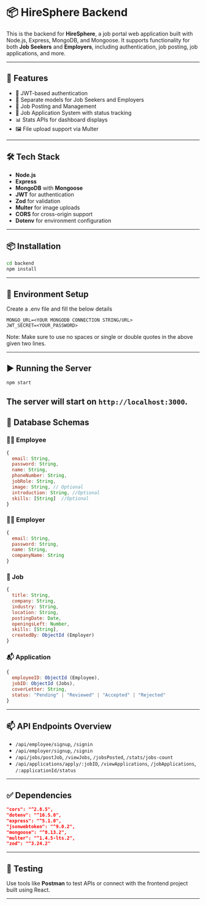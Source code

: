 
# 📦 HireSphere Backend

This is the backend for **HireSphere**, a job portal web application built with Node.js, Express, MongoDB, and Mongoose. It supports functionality for both **Job Seekers** and **Employers**, including authentication, job posting, job applications, and more.

---

## 🚀 Features

- 🔐 JWT-based authentication
- 👥 Separate models for Job Seekers and Employers
- 📄 Job Posting and Management
- 📨 Job Application System with status tracking
- 📊 Stats APIs for dashboard displays
- 🖼️ File upload support via Multer

---

## 🛠️ Tech Stack

- **Node.js**
- **Express**
- **MongoDB** with **Mongoose**
- **JWT** for authentication
- **Zod** for validation
- **Multer** for image uploads
- **CORS** for cross-origin support
- **Dotenv** for environment configuration

---

## 📦 Installation

```bash
cd backend
npm install
```

---

## 🔧 Environment Setup

Create a .env file and fill the below details 
```
MONGO_URL=<YOUR MONGODB CONNECTION STRING/URL>
JWT_SECRET=<YOUR_PASSWORD>
```
Note: Make sure to use no spaces or single or double quotes in the above given two lines.


---

## ▶️ Running the Server

```bash
npm start
```

The server will start on `http://localhost:3000`.
---

## 📄 Database Schemas

### 🧑‍💼 Employee

```js
{
  email: String,
  password: String,
  name: String,
  phoneNumber: String,
  jobRole: String,
  image: String, // Optional
  introduction: String, //Optional
  skills: [String]  //Optional
}
```

### 🧑‍💻 Employer

```js
{
  email: String,
  password: String,
  name: String,
  companyName: String
}
```

### 💼 Job

```js
{
  title: String,
  company: String,
  industry: String,
  location: String,
  postingDate: Date,
  openingsLeft: Number,
  skills: [String],
  createdBy: ObjectId (Employer)
}
```

### 📬 Application

```js
{
  employeeID: ObjectId (Employee),
  jobID: ObjectId (Jobs),
  coverLetter: String,
  status: "Pending" | "Reviewed" | "Accepted" | "Rejected"
}
```

---

## 📫 API Endpoints Overview

- `/api/employee/signup`, `/signin`
- `/api/employer/signup`, `/signin`
- `/api/jobs/postJob`, `/viewJobs`, `/jobsPosted`, `/stats/jobs-count`
- `/api/applications/apply/:jobID`, `/viewApplications`, `/jobApplications`, `/:applicationId/status`

---

## ✅ Dependencies

```json
"cors": "^2.8.5",
"dotenv": "^16.5.0",
"express": "^5.1.0",
"jsonwebtoken": "^9.0.2",
"mongoose": "^8.13.2",
"multer": "^1.4.5-lts.2",
"zod": "^3.24.2"
```

---

## 🧪 Testing

Use tools like **Postman** to test APIs or connect with the frontend project built using React.

---

